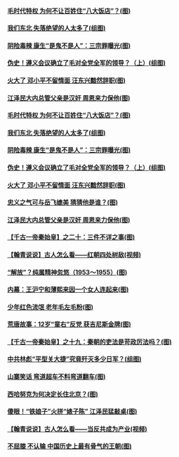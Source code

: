 #### [毛时代特权 为何不让百姓住“八大饭店”？(图)](../pages/p6/949566.md) 
#### [我们东北 失落绝望的人太多了(组图)](../pages/p6/950202.md) 
#### [阴险毒辣 康生“是鬼不是人”：三宗罪曝光(图)](../pages/p6/948675.md) 
#### [伪史！遵义会议确立了毛对全党全军的领导？（上）(组图)](../pages/p6/949957.md) 
#### [火大了 邓小平不留情面 汪东兴黯然辞职(图)](../pages/p6/948663.md) 
#### [江泽民大内总管父亲是汉奸 周恩来力保他(图)](../pages/p6/949568.md) 
#### [毛时代特权 为何不让百姓住“八大饭店”？(图)](../pages/p6/949566.md) 
#### [我们东北 失落绝望的人太多了(组图)](../pages/p6/950202.md) 
#### [阴险毒辣 康生“是鬼不是人”：三宗罪曝光(图)](../pages/p6/948675.md) 
#### [伪史！遵义会议确立了毛对全党全军的领导？（上）(组图)](../pages/p6/949957.md) 
#### [火大了 邓小平不留情面 汪东兴黯然辞职(图)](../pages/p6/948663.md) 
#### [忠义之气可与岳飞媲美 猜猜他是谁？(图)](../pages/p6/910977.md) 
#### [江泽民大内总管父亲是汉奸 周恩来力保他(图)](../pages/p6/949568.md) 
#### [【千古一帝秦始皇】之二十：三件不详之事(图)](../pages/p6/948589.md) 
#### [【翰青说说】古人怎么看——红朝四处树敌(视频)](../pages/p6/949948.md) 
#### [“解放”？纯属精神忽悠（1953～1955）(图)](../pages/p6/949144.md) 
#### [内幕：王沪宁和薄熙来因一个女人连起来(图)](../pages/p6/947450.md) 
#### [少年红色流氓 老年毛左毛粉(图)](../pages/p6/949583.md) 
#### [荒唐故事：12岁“童右”反党 获吉尼斯金牌(图)](../pages/p6/948694.md) 
#### [【千古一帝秦始皇】之十九：秦朝的吏法是苛政厉法吗？(图)](../pages/p6/948586.md) 
#### [中共林彪“平型关大捷”究竟歼灭多少日军？(组图)](../pages/p6/949013.md) 
#### [山寨笑话 弯道超车不料弯道翻车(图)](../pages/p6/949575.md) 
#### [西哈努克为何决定长住北京？(图)](../pages/p6/949274.md) 
#### [傻眼！“铁娘子”火拼“婊子陈” 江泽民猛敲桌(图)](../pages/p6/948667.md) 
#### [【翰青说说】古人怎么看——当反共成为产业(视频)](../pages/p6/949679.md) 
#### [不屈膝 不认输 中国历史上最有骨气的王朝(图)](../pages/p6/948695.md) 
